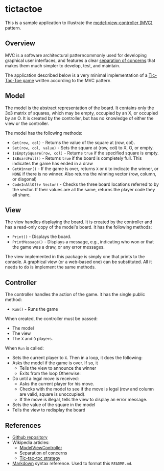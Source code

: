 # tictactoe
This is a sample application to illustrate the [model-view-controller
(MVC)][idMVC] pattern.

## Overview

MVC is a software architectural patterncommonly used for developing
graphical user interfaces, and features a clear [separation of
concerns][idSOC] that makes them much simpler to develop, test, and
maintain.

The application described below is a very minimal implementation of a
[Tic-Tac-Toe game][idTTT] written according to the MVC pattern. 

## Model
The model is the abstract representation of the board.  It contains only
the 3x3 matrix of squares, which may be empty, occupied by an X, or
occupied by an O.  It is created by the controller, but has no knowledge
of either the view or the controller.

The model has the following methods:
- `Get(row, col)` - Returns the value of the square at (row, col).
- `Set(row, col, value)` - Sets the square at (row, col) to X, O, or empty.
- `IsEmptySquare(row, col)` - Returns `true` if the specified square is empty. 
- `IsBoardFull()` - Returns `true` if the board is completely full.
    This indicates the game has ended in a draw
- `GetWinner()` - If the game is over, returns `X` or `O` to indicate the winner,
  or `NONE` if there is no winner. Also returns the winning vector
  (row, column, or diagonal)
- `CodeInAllOf(v Vector)` - Checks the three board locations referred to by the vector.
  If their values are all the same, returns the player code they all share.

## View
The view handles displaying the board. It is created by the controller
and has a read-only copy of the model's board.  It has the following
methods:

- `Print()` - Displays the board.
- `PrintMessage()` - Displays a message, e.g., indicating who won
or that the game was a draw, or any error messages.

The view implemented in this package is simply one that prints to the
console.  A graphical view (or a web-based one) can be substituted.  All
it needs to do is implement the same methods.

## Controller
The controller handles the action of the game. It has the single public
method:

- `Run()` - Runs the game

When created, the controller must be passed:
- The model
- The view
- The `X` and `O` players.

When `Run` is called:
- Sets the current player to `X`.
 Then in a loop, it does the following:
- Asks the model if the game is over. If so, it
  - Tells the view to announce the winner
  - Exits from the loop
Otherwise:
- Do until a legal move is received:
  - Asks the current player for his move.
  - Checks with the model to see if the move is legal
(row and column are valid, square is unoccupied).
  - If the move is illegal, tells the view to display an error message.
- Sets the value of the square in the model
- Tells the view to redisplay the board

## References
- [Github repository](https://github.com/philhanna/tictactoe)
- Wikipedia articles:
  - [ModelViewController][idMVC]
  - [Separation of concerns][idSOC]
  - [Tic-tac-toc strategy][idTTT]
- [Markdown](https://daringfireball.net/projects/markdown/syntax)
  syntax reference. Used to format this `README.md`.

[idMVC]: https://en.wikipedia.org/wiki/Model%E2%80%93view%E2%80%93controller
[idSOC]: https://en.wikipedia.org/wiki/Separation_of_concerns
[idTTT]: https://en.wikipedia.org/wiki/Tic-tac-toe
